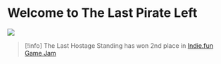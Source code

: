 # Welcome to The Last Pirate Left
![](https://img.itch.zone/aW1nLzE4ODg4ODc2LmpwZw==/315x250%23c/y7y0Cf.jpg)

> [!info]
>The Last Hostage Standing has won 2nd place in [Indie.fun Game Jam](https://itch.io/jam/indiefun-game-jam)
